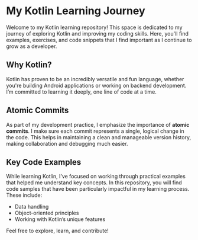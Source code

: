 # My Kotlin Learning Journey

Welcome to my Kotlin learning repository! This space is dedicated to my journey of exploring Kotlin and improving my coding skills. Here, you'll find examples, exercises, and code snippets that I find important as I continue to grow as a developer.

## Why Kotlin?

Kotlin has proven to be an incredibly versatile and fun language, whether you're building Android applications or working on backend development. I’m committed to learning it deeply, one line of code at a time.

## Atomic Commits

As part of my development practice, I emphasize the importance of **atomic commits**. I make sure each commit represents a single, logical change in the code. This helps in maintaining a clean and manageable version history, making collaboration and debugging much easier.

## Key Code Examples

While learning Kotlin, I’ve focused on working through practical examples that helped me understand key concepts. In this repository, you will find code samples that have been particularly impactful in my learning process. These include:

- Data handling
- Object-oriented principles
- Working with Kotlin’s unique features

Feel free to explore, learn, and contribute!
